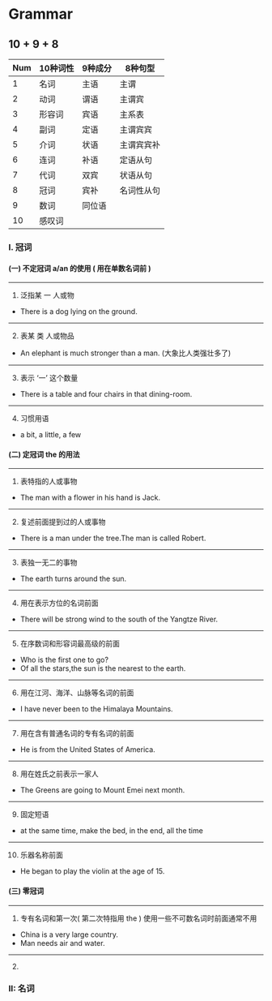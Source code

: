 # Grammar

## 10 + 9 + 8

| Num | 10种词性 | 9种成分 | 8种句型    |
|-----|----------|---------|------------|
| 1   | 名词     | 主语    | 主谓       |
| 2   | 动词     | 谓语    | 主谓宾     |
| 3   | 形容词   | 宾语    | 主系表     |
| 4   | 副词     | 定语    | 主谓宾宾   |
| 5   | 介词     | 状语    | 主谓宾宾补 |
| 6   | 连词     | 补语    | 定语从句   |
| 7   | 代词     | 双宾    | 状语从句   |
| 8   | 冠词     | 宾补    | 名词性从句 |
| 9   | 数词     | 同位语  |            |
| 10  | 感叹词   |         |            |

### I. 冠词

#### (一) 不定冠词 a/an 的使用 ( 用在单数名词前 )

---
1. 泛指某 一 人或物
  - There is a dog lying on the ground.
---
2. 表某 类 人或物品
  - An elephant is much stronger than a man. (大象比人类强壮多了)
---
3. 表示 ‘一’ 这个数量
  - There is a table and four chairs in that dining-room.
---
4. 习惯用语
  - a bit, a little, a few


#### (二) 定冠词 the 的用法

---
1. 表特指的人或事物
  - The man with a flower in his hand is Jack.

---
2. 复述前面提到过的人或事物
  - There is a man under the tree.The man is called Robert.

---
3. 表独一无二的事物
  - The earth turns around the sun.

---
4. 用在表示方位的名词前面
  - There will be strong wind to the south of the Yangtze River.

---
5. 在序数词和形容词最高级的前面
  - Who is the first one to go?
  - Of all the stars,the sun is the nearest to the earth.

---
6. 用在江河、海洋、山脉等名词的前面
  - I have never been to the Himalaya Mountains.

---
7. 用在含有普通名词的专有名词的前面
  - He is from the United States of America.

---
8. 用在姓氏之前表示一家人
  - The Greens are going to Mount Emei next month.

---
9. 固定短语
  - at the same time, make the bed, in the end, all the time

---
10. 乐器名称前面
  - He began to play the violin at the age of 15.


#### (三) 零冠词

---
1. 专有名词和第一次( 第二次特指用 the ) 使用一些不可数名词时前面通常不用
  - China is a very large country.
  - Man needs air and water.

---
2. 


### II: 名词
